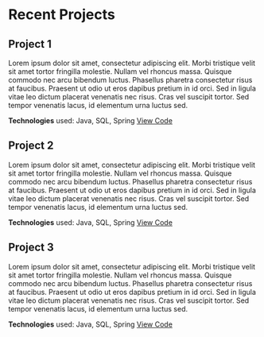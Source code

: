 # Recent Projects

## Project 1

Lorem ipsum dolor sit amet, consectetur adipiscing elit. Morbi tristique velit sit amet tortor fringilla molestie. Nullam vel rhoncus massa. Quisque commodo nec arcu bibendum luctus. Phasellus pharetra consectetur risus at faucibus. Praesent ut odio ut eros dapibus pretium in id orci. Sed in ligula vitae leo dictum placerat venenatis nec risus. Cras vel suscipit tortor. Sed tempor venenatis lacus, id elementum urna luctus sed.

**Technologies** used: Java, SQL, Spring
[View Code](https://github.com/jamesgrich/jamesgrich.github.io/edit/main/index.md)

## Project 2

Lorem ipsum dolor sit amet, consectetur adipiscing elit. Morbi tristique velit sit amet tortor fringilla molestie. Nullam vel rhoncus massa. Quisque commodo nec arcu bibendum luctus. Phasellus pharetra consectetur risus at faucibus. Praesent ut odio ut eros dapibus pretium in id orci. Sed in ligula vitae leo dictum placerat venenatis nec risus. Cras vel suscipit tortor. Sed tempor venenatis lacus, id elementum urna luctus sed.

**Technologies** used: Java, SQL, Spring
[View Code](https://github.com/jamesgrich/jamesgrich.github.io/edit/main/index.md)

## Project 3

Lorem ipsum dolor sit amet, consectetur adipiscing elit. Morbi tristique velit sit amet tortor fringilla molestie. Nullam vel rhoncus massa. Quisque commodo nec arcu bibendum luctus. Phasellus pharetra consectetur risus at faucibus. Praesent ut odio ut eros dapibus pretium in id orci. Sed in ligula vitae leo dictum placerat venenatis nec risus. Cras vel suscipit tortor. Sed tempor venenatis lacus, id elementum urna luctus sed.

**Technologies** used: Java, SQL, Spring
[View Code](https://github.com/jamesgrich/jamesgrich.github.io/edit/main/index.md)
